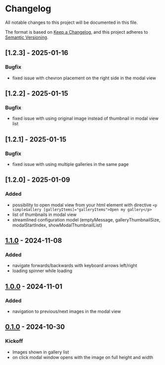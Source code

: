 # Changelog

All notable changes to this project will be documented in this file.

The format is based on [Keep a Changelog](https://keepachangelog.com/en/1.1.0/),
and this project adheres to [Semantic Versioning](https://semver.org/spec/v2.0.0.html).

## [1.2.3] - 2025-01-16

### Bugfix

- fixed issue with chevron placement on the right side in the modal view

## [1.2.2] - 2025-01-15

### Bugfix

- fixed issue with using original image instead of thumbnail in modal view list

## [1.2.1] - 2025-01-15

### Bugfix

- fixed issue with using multiple galleries in the same page

## [1.2.0] - 2025-01-09

### Added

- possibility to open modal view from your html element with directive ```<p simpleGallery [galleryItems]="galleryItems">Open my gallery</p>```
- list of thumbnails in modal view
- streamlined configuration model (emptyMessage, galleryThumbnailSize, modalStartIndex, showModalThumbnailList)

## [1.1.0] - 2024-11-08

### Added

- navigate forwards/backwards with keyboard arrows left/right
- loading spinner while loading

## [1.0.0] - 2024-11-01

### Added

- navigation to previous/next images in the modal view

## [0.1.0] - 2024-10-30

### Kickoff

- Images shown in gallery list
- on click modal window opens with the image on full height and width

[unreleased]: https://github.com/zolcsi/ngx-simple-gallery/compare/1.1.0...main
[1.1.0]: https://github.com/zolcsi/ngx-simple-gallery/compare/1.0.0...1.1.0
[1.0.0]: https://github.com/zolcsi/ngx-simple-gallery/compare/0.1.0...1.0.0
[0.1.0]: https://github.com/zolcsi/ngx-simple-gallery/releases/tag/0.1.0
